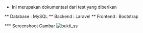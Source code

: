 * Ini merupakan dokumentasi dari test yang diberikan

** Database : MySQL
** Backend  : Laravel
** Frontend : Bootstrap

*** Screenshoot Gambar
![bukti_ss](https://user-images.githubusercontent.com/101339669/229373845-cd9dd032-8eaa-4ac1-b29a-990ef20f7463.JPG)